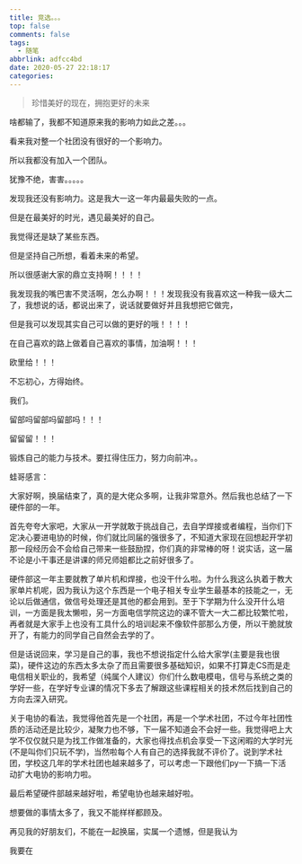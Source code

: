 ```yaml
---
title: 竞选。。。
top: false
comments: false
tags:
  - 随笔
abbrlink: adfcc4bd
date: 2020-05-27 22:18:17
categories:
---
```


> 珍惜美好的现在，拥抱更好的未来

<!--more-->

啥都输了，我都不知道原来我的影响力如此之差。。。

看来我对整一个社团没有很好的一个影响力。

所以我都没有加入一个团队。

犹豫不绝，害害。。。。。



发现我还没有影响力。这是我大一这一年内最最失败的一点。

但是在最美好的时光，遇见最美好的自己。

我觉得还是缺了某些东西。

但是坚持自己所想，看着未来的希望。





所以很感谢大家的鼎立支持啊！！！！

我发现我的嘴巴害不灵活啊，怎么办啊！！！发现我没有我喜欢这一种我一级大二了，我想说的话，都说出来了，说话就要做好并且我想把它做完，

但是我可以发现其实自己可以做的更好的哦！！！！



在自己喜欢的路上做着自己喜欢的事情，加油啊！！！

欧里给！！！



不忘初心，方得始终。



我们。



留部吗留部吗留部吗！！！

留留留！！！

锻炼自己的能力与技术。要扛得住压力，努力向前冲。。



蛙哥感言：

大家好啊，换届结束了，真的是大佬众多啊，让我非常意外。然后我也总结了一下硬件部的一年。

首先夸夸大家吧，大家从一开学就敢于挑战自己，去自学焊接或者编程，当你们下定决心要进电协的时候，你们就比同届的强很多了，不知道大家现在回想起开学初那一段经历会不会给自己带来一些鼓励捏，你们真的非常棒的呀！说实话，这一届不论是小干事还是讲课的师兄师姐都比之前好很多了。

硬件部这一年主要就教了单片机和焊接，也没干什么啦。为什么我这么执着于教大家单片机呢，因为我认为这个东西是一个电子相关专业学生最基本的技能之一，无论以后做通信，做信号处理还是其他的都会用到。至于下学期为什么没开什么培训，一方面是我太懒啦，另一方面电信学院这边的课不管大一大二都比较繁忙啦，再者就是大家手上也没有工具什么的培训起来不像软件部那么方便，所以干脆就放开了，有能力的同学自己自然会去学的了。

但是话说回来，学习是自己的事，我也不想说指定什么给大家学(主要是我也很菜)，硬件这边的东西太多太杂了而且需要很多基础知识，如果不打算走CS而是走电信相关职业的，我希望（纯属个人建议）你们什么数电模电，信号与系统之类的学好一些，在学好专业课的情况下多去了解跟这些课程相关的技术然后找到自己的方向去深入研究。

关于电协的看法，我觉得他首先是一个社团，再是一个学术社团，不过今年社团性质的活动还是比较少，凝聚力也不够，下一届不知道会不会好一些。我觉得吧上大学不仅仅就只是为找工作做准备的，大家也得找点机会享受一下这闲暇的大学时光(️不是叫你们只玩不学️)，当然啦每个人有自己的选择我就不评价了。说到学术社团，学校这几年的学术社团也越来越多了，可以考虑一下跟他们py一下搞一下活动扩大电协的影响力啦。

最后希望硬件部越来越好啦，希望电协也越来越好啦。





想要做的事情太多了，我又不能样样都顾及。

再见我的好朋友们，不能在一起换届，实属一个遗憾，但是我认为



我要在